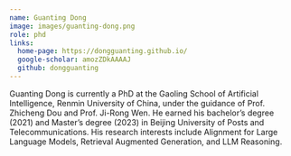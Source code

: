 ```yaml
---
name: Guanting Dong
image: images/guanting-dong.png
role: phd
links:
  home-page: https://dongguanting.github.io/
  google-scholar: amozZDkAAAAJ
  github: dongguanting
---
```


Guanting Dong is currently a PhD at the Gaoling School of Artificial Intelligence, Renmin University of China, under the guidance of Prof. Zhicheng Dou and Prof. Ji-Rong Wen. He earned his bachelor’s degree (2021) and Master’s degree (2023) in Beijing University of Posts and Telecommunications. His research interests include Alignment for Large Language Models, Retrieval Augmented Generation, and LLM Reasoning.
